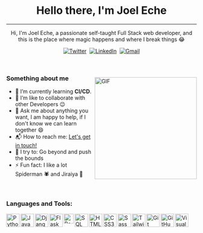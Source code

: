 <p>
  <h1 align="center"><b>Hello there, I'm Joel Eche </b></h1>
</p>

<hr />

<p align="center">
Hi, I'm Joel Eche, a passionate self-taught Full Stack web developer, and this is the place where magic happens and where I break things 😂
</p>

<p align="center">
  <a href="https://twitter.com/joelechep"><img src="https://img.shields.io/badge/twitter-%23E4405F.svg?&style=for-the-badge&logo=twitter&logoColor=white&color=39A5DC" alt="Twitter" /></a>&nbsp;
  <a href="https://www.linkedin.com/in/joel-eche/"><img src="https://img.shields.io/badge/linkedin-%230077B5.svg?&style=for-the-badge&logo=linkedin&logoColor=white" alt="LinkedIn" /></a>&nbsp;
  <a href="mailto:joel.eche5@gmail.com"><img src="https://img.shields.io/badge/gmail-%23D14836.svg?&style=for-the-badge&logo=gmail&logoColor=white" alt="Gmail"/></a>
</p>

<br />

<img align="right" height="270px" alt="GIF" src="https://i.pinimg.com/originals/e4/26/70/e426702edf874b181aced1e2fa5c6cde.gif" style="margin-top: 30px;" />

### Something about me

- 🌱 I’m currently learning **CI/CD**.
- 👥 I’m like to collaborate with other Developers :wink:
- 💬 Ask me about anything you want, I am happy to help,
  if I don't know we can learn together :smile:
- 📬 How to reach me: [Let's get in touch!][linkedin]
- 🧗 I try to: Go beyond and push the bounds
- ⚡ Fun fact: I like a lot Spiderman :spider: and Jiraiya :frog:

<br />

### Languages and Tools:

<img align="left" alt="Python" width="35px" src="" />

<img align="left" alt="JavaScript" width="35px" src="" />

<img align="left" alt="Django" width="35px" src="" />

<img align="left" alt="Flask" width="35px" src="" />

<img align="left" alt="React" width="26px" src="" />

<img align="left" alt="SQL" width="35px" src="" />

<img align="left" alt="HTML5" width="35px" src="" />

<img align="left" alt="CSS3" width="35px" src="" />

<img align="left" alt="Sass" width="35px" src="" />

<img align="left" alt="Tailwind" width="35px" src="" />

<img align="left" alt="Git" width="35px" src="" />

<img align="left" alt="GitHub" width="35px" src="" />

<img align="left" alt="Visual Studio Code" width="35px" src="" />
<br>

[linkedin]: https://www.linkedin.com/in/joel-eche/
